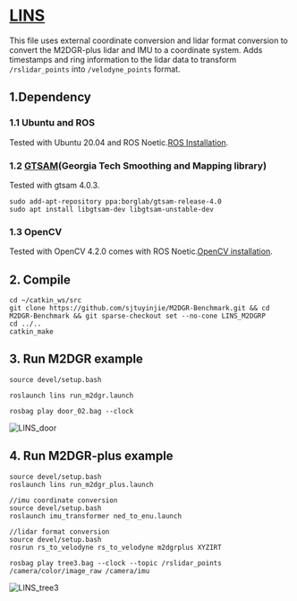 # [LINS](https://github.com/ChaoqinRobotics/LINS---LiDAR-inertial-SLAM)
This file uses external coordinate conversion and lidar format conversion to convert the M2DGR-plus lidar and IMU to a coordinate system. Adds timestamps and ring information to the lidar data to transform `/rslidar_points` into `/velodyne_points` format.
##  1.Dependency
### 1.1 Ubuntu and ROS
Tested with Ubuntu 20.04 and ROS Noetic.[ROS Installation](https://wiki.ros.org/ROS/Installation).
### 1.2 [GTSAM](https://gtsam.org/get_started/)(Georgia Tech Smoothing and Mapping library)
Tested with gtsam 4.0.3.
```
sudo add-apt-repository ppa:borglab/gtsam-release-4.0
sudo apt install libgtsam-dev libgtsam-unstable-dev
```
### 1.3 OpenCV
Tested with OpenCV 4.2.0 comes with ROS Noetic.[OpenCV installation](https://opencv.org/).

## 2. Compile
```
cd ~/catkin_ws/src
git clone https://github.com/sjtuyinjie/M2DGR-Benchmark.git && cd M2DGR-Benchmark && git sparse-checkout set --no-cone LINS_M2DGRP
cd ../..
catkin_make
```

## 3. Run M2DGR example
```
source devel/setup.bash

roslaunch lins run_m2dgr.launch

rosbag play door_02.bag --clock
```
![LINS_door](https://github.com/sjtuyinjie/M2DGR-Benchmark/blob/main/LINS_M2DGRP/image/Peek%202024-10-13%2011-49.gif)

## 4. Run M2DGR-plus example
```
source devel/setup.bash
roslaunch lins run_m2dgr_plus.launch

//imu coordinate conversion
source devel/setup.bash
roslaunch imu_transformer ned_to_enu.launch

//lidar format conversion
source devel/setup.bash
rosrun rs_to_velodyne rs_to_velodyne m2dgrplus XYZIRT

rosbag play tree3.bag --clock --topic /rslidar_points /camera/color/image_raw /camera/imu
```
![LINS_tree3](https://github.com/sjtuyinjie/M2DGR-Benchmark/blob/main/LINS_M2DGRP/image/plus.gif)

